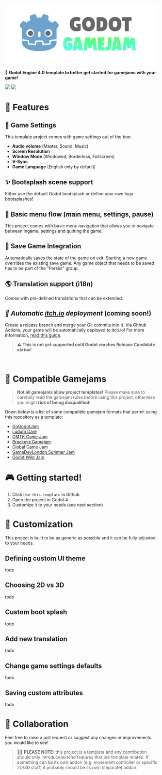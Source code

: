 ![godot-gamejam](logo.png)

**🤖 Godot Engine 4.0 template to better get started for gamejams with your game!**

![](https://img.shields.io/badge/Godot%20Compatible-4.0%2B-%234385B5) [![](https://img.shields.io/discord/785246324793540608.svg?label=&logo=discord&logoColor=ffffff&color=7389D8&labelColor=6A7EC2)](https://discord.com/invite/CKBuE5djXe)

# 🧪 Features

## 🌌 Game Settings

This template project comes with game settings out of the box:

- **Audio volume** (Master, Sound, Music)
- **Screen Resolution**
- **Window Mode** (Windowed, Borderless, Fullscreen)
- **V-Sync**
- **Game Language** (English only by default)

## ✨ Bootsplash scene support

Either use the default Godot bootsplash or define your own logo bootsplashes!

## 🎩 Basic menu flow (main menu, settings, pause)

This project comes with basic menu navigation that allows you to navigate between ingame, settings and quitting the game.

## 💾 Save Game Integration

Automatically saves the state of the game on exit. Starting a new game overrides the existing save game. Any game object that needs to be saved has to be part of the "Persist" group.

## 🌎 Translation support (i18n)

Comes with pre-defined translations that can be extended.

## _🚀 Automatic [itch.io](https://itch.io) deployment_ (coming soon!)

Create a release branch and merge your Git commits into it. Via Github Actions, your game will be automatically deployed to itch.io! For more information, [read this guide](https://bitbra.in/2020/08/01/publish-godot-game-to-itchio.html).

> **⚠ This is not yet supported until Godot reaches Release Candidate status!**

</br>

# 🔌 Compatible Gamejams

> **Not all gamejams allow project templates!** Please make sure to carefully read the gamejam rules before using this project, otherwise you might **risk of being disqualified**!

Down below is a list of some compatible gamejam formats that permit using this repository as a template:

- [GoGodotJam](https://gogodotjam.com/the-jam/)
- [Ludum Dare](https://ldjam.com/events/ludum-dare/rules)
- [GMTK Game Jam](https://itch.io/jam/gmtk-jam-2022)
- [Brackeys Gamejam](https://itch.io/jam/brackeys-7)
- [Global Game Jam](https://globalgamejam.org/news/be-cool-rules)
- [GameDevLondon Summer Jam](https://itch.io/jam/game-dev-london-summer-jam-2021)
- [Godot Wild Jam](https://itch.io/jam/godot-wild-jam-49)

# 🎮 Getting started!

1. Click `Use this template` in Github
2. Open the project in Godot 4
3. Customize it to your needs (see next section)


# 🧱 Customization

This project is built to be as generic as possible and it can be fully adjusted to your needs.

## Defining custom UI theme

todo

## Choosing 2D vs 3D

todo

## Custom boot splash

todo

## Add new translation

todo

## Change game settings defaults

todo

## Saving custom attributes

todo

# 🍻 Collaboration

Feel free to raise a pull request or suggest any changes or improvements you would like to see!

> 🐱‍💻 **PLEASE NOTE:** this project is a template and any contribution should only introduce/extend features that are template related. If something can be its own addon (e.g. movement controller or specific 2D/3D stuff) it probably should be its own (separate) addon.